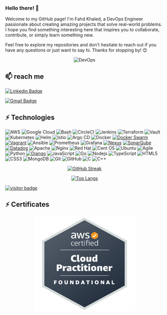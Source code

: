 ### Hello there! 👋

Welcome to my GitHub page! I'm Fahd Khaled, a DevOps Engineer passionate about creating amazing projects that solve real-world problems. I hope you find something interesting here that inspires you to collaborate, contribute, or simply learn something new.

Feel free to explore my repositories and don't hesitate to reach out if you have any questions or just want to say hi. Thanks for stopping by! 😊


<div align="center">
<img src="./images/DevOps.gif" width="50%" height="50%" alt="DevOps">

</div>

## 📫 reach me

[![Linkedin Badge](https://img.shields.io/badge/-Fahd_khaled-blue?style=flat-square&logo=Linkedin&logoColor=brightwhite&link=https://www.linkedin.com/in/fahd-khaled-dev/)](https://www.linkedin.com/in/fahd-khaled-dev/)
  
[![Gmail Badge](https://img.shields.io/badge/-eng.fahd.elsayed@gmail.com-c14438?style=flat-square&logo=Gmail&logoColor=brightwhite&link=mailto:eng.fahd.elsayed@gmail.com)](mailto:eng.fahd.elsayed@gmail.com)
 
## ⚡ Technologies

![AWS](https://img.shields.io/badge/AWS-%23FF9900.svg?style=for-the-badge&logo=amazon-aws&logoColor=white)
![Google Cloud](https://img.shields.io/badge/GoogleCloud-%234285F4.svg?style=for-the-badge&logo=google-cloud&logoColor=white)
![Bash](https://img.shields.io/badge/bash-%234EAA25.svg?style=for-the-badge&logo=gnu-bash&logoColor=white)
![CircleCI](https://img.shields.io/badge/circleci-%23161616.svg?style=for-the-badge&logo=circleci&logoColor=white)
![Jenkins](https://img.shields.io/badge/jenkins-%232C5263.svg?style=for-the-badge&logo=jenkins&logoColor=white)
![Terraform](https://img.shields.io/badge/terraform-%235835CC.svg?style=for-the-badge&logo=terraform&logoColor=white)
![Vault](https://img.shields.io/badge/vault-%230093D6.svg?style=for-the-badge&logo=vault&logoColor=white)
![Kubernetes](https://img.shields.io/badge/kubernetes-%23326ce5.svg?style=for-the-badge&logo=kubernetes&logoColor=white)
![Helm](https://img.shields.io/badge/helm-%23008DE4.svg?style=for-the-badge&logo=helm&logoColor=white)
![Istio](https://img.shields.io/badge/istio-%23323334.svg?style=for-the-badge&logo=istio&logoColor=white)
![Argo CD](https://img.shields.io/badge/Argo%20CD-%23323334.svg?style=for-the-badge&logo=argo-cd&logoColor=white)
![Docker](https://img.shields.io/badge/docker-%230db7ed.svg?style=for-the-badge&logo=docker&logoColor=white)
[![Docker Swarm](https://img.shields.io/badge/docker%20swarm-%232496ED.svg?style=for-the-badge&logo=docker&logoColor=white)](https://docs.docker.com/engine/swarm/)
[![Vagrant](https://img.shields.io/badge/vagrant-%231563FF.svg?style=for-the-badge&logo=vagrant&logoColor=white)](https://www.vagrantup.com/)
![Ansible](https://img.shields.io/badge/ansible-%231A1918.svg?style=for-the-badge&logo=ansible&logoColor=white)
![Prometheus](https://img.shields.io/badge/prometheus-%23E6522C.svg?style=for-the-badge&logo=prometheus&logoColor=white)
![Grafana](https://img.shields.io/badge/grafana-%23F46800.svg?style=for-the-badge&logo=grafana&logoColor=white)
[![Nexus](https://img.shields.io/badge/nexus-%23E4405F.svg?style=for-the-badge&logo=nexus&logoColor=white)](https://www.sonatype.com/nexus-repository-oss)
[![SonarQube](https://img.shields.io/badge/sonarqube-%234E9BCD.svg?style=for-the-badge&logo=sonarqube&logoColor=white)](https://www.sonarqube.org/)
[![Datadog](https://img.shields.io/badge/datadog-%234D4D4D.svg?style=for-the-badge&logo=datadog&logoColor=white)](https://www.datadoghq.com/)
![Apache](https://img.shields.io/badge/apache-%23D42029.svg?style=for-the-badge&logo=apache&logoColor=white)
![Nginx](https://img.shields.io/badge/nginx-%23009639.svg?style=for-the-badge&logo=nginx&logoColor=white)
![Red Hat](https://img.shields.io/badge/Red%20Hat-EE0000?style=for-the-badge&logo=redhat&logoColor=white)
![Cent OS](https://img.shields.io/badge/cent%20os-002260?style=for-the-badge&logo=centos&logoColor=F0F0F0)
![Ubuntu](https://img.shields.io/badge/Ubuntu-E95420?style=for-the-badge&logo=ubuntu&logoColor=white)
![Agile](https://img.shields.io/badge/agile-%230175C2.svg?style=for-the-badge&logo=agile&logoColor=white)
![Python](https://img.shields.io/badge/python-%233776AB.svg?style=for-the-badge&logo=python&logoColor=white)
[![Django](https://img.shields.io/badge/django-%23092E20.svg?style=for-the-badge&logo=django&logoColor=white)](https://www.djangoproject.com/)
![JavaScript](https://img.shields.io/badge/-JavaScript-black?style=flat-square&logo=javascript)
![Go](https://img.shields.io/badge/go-%2300ADD8.svg?style=for-the-badge&logo=go&logoColor=white)
![Nodejs](https://img.shields.io/badge/-Nodejs-black?style=flat-square&logo=Node.js)
![TypeScript](https://img.shields.io/badge/-TypeScript-007ACC?style=flat-square&logo=typescript)
![HTML5](https://img.shields.io/badge/-HTML5-E34F26?style=flat-square&logo=html5&logoColor=white)
![CSS3](https://img.shields.io/badge/-CSS3-1572B6?style=flat-square&logo=css3)
![MongoDB](https://img.shields.io/badge/-MongoDB-black?style=flat-square&logo=mongodb)
![Git](https://img.shields.io/badge/-Git-black?style=flat-square&logo=git)
![GitHub](https://img.shields.io/badge/-GitHub-181717?style=flat-square&logo=github)
![C](https://img.shields.io/badge/c-%2300599C.svg?style=for-the-badge&logo=c&logoColor=white)
![C++](https://img.shields.io/badge/c++-%2300599C.svg?style=for-the-badge&logo=c%2B%2B&logoColor=white)

<div align="center">

[![GitHub Streak](http://github-readme-streak-stats.herokuapp.com?user=Fahd-DevOps&theme=dracula&date_format=M%20j%5B%2C%20Y%5D)](https://git.io/streak-stats)

[![Top Langs](https://github-readme-stats.vercel.app/api/top-langs/?username=Fahd-DevOps&layout=compact)](https://github.com/anuraghazra/github-readme-stats)


</div>


<a href="https://github.com/Fahd-DevOps"><img src="https://visitor-badge.laobi.icu/badge?page_id=Fahd-DevOps" alt="visitor badge"></a>



## ⚡ Certificates

<div align="center">
<img src="./img/aws-certified-cloud-practitioner.png" width="320px" height="300px" alt="AWS">

</div>


<!--
**Fahd-DevOps/Fahd-DevOps** is a ✨ _special_ ✨ repository because its `README.md` (this file) appears on your GitHub profile.

Here are some ideas to get you started:

- 👯 I’m looking to collaborate on ...
- 🤔 I’m looking for help with ...
- 💬 Ask me about ...
- 😄 Pronouns: ...
- ⚡ Fun fact: ...
-->
